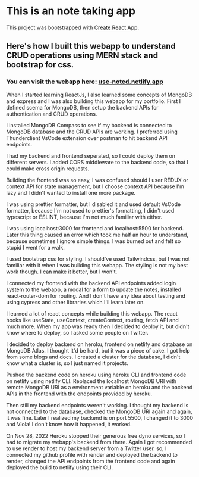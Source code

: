 # This is an note taking app

This project was bootstrapped with [Create React App](https://github.com/facebook/create-react-app).

## Here's how I built this webapp to understand CRUD operations using MERN stack and bootstrap for css.

### You can visit the webapp here: [use-noted.netlify.app](https://use-noted.netlify.app/login)

When I started learning ReactJs, I also learned some concepts of MongoDB and express and I was also building this webapp for my portfolio. 
First I defined scema for MongoDB, then setup the backend APIs for authentication and CRUD operations.

I installed MongoDB Compass to see if my backend is connected to MongoDB database and the CRUD APIs are working. I preferred using Thunderclient VsCode extension over postman to hit backend API endpoints.

I had my backend and frontend seperated, so I could deploy them on different servers. I added CORS middleware to the backend code, so that I could make cross origin requests.

Building the frontend was so easy, I was confused should I user REDUX or context API for state management, but I choose context API because I'm lazy and I didn't wanted to install one more package.

I was using prettier formatter, but I disabled it and used default VsCode formatter, because I'm not used to prettier's formatting, I didn't used typescript or ESLINT, because I'm not much familiar with either.

I was using localhost:3000 for frontend and localhost:5500 for backend. Later this thing caused an error which took me half an hour to understand, because sometimes I ignore simple things. I was burned out and felt so stupid I went for a walk.

I used bootstrap css for styling. I should've used Tailwindcss, but I was not familiar with it when I was building this webapp. The styling is not my best work though. I can make it better, but I won't.

I connected my frontend with the backend API endpoints added login system to the webapp, a modal for a form to update the notes, installed react-router-dom for routing. And I don't have any idea about testing and using cypress and other libraries which I'll learn later on.

I learned a lot of react concepts while building this webapp. The react hooks like useState, useContext, createContext, routing, fetch API and much more. When my app was ready then I decided to deploy it, but didn't know where to deploy, so I asked some people on Twitter.

I decided to deploy backend on heroku, frontend on netlify and database on MongoDB Atlas. I thought It'd be hard, but it was a piece of cake. I got help from some blogs and docs. I created a cluster for the database, I didn't know what a cluster is, so I just named it projects.

Pushed the backend code on heroku using heroku CLI and frontend code on netlify using netlify CLI.
Replaced the localhost MongoDB URI with remote MongoDB URI as a environment variable on heroku and the backend APIs in the frontend with the endpoints provided by heroku.

Then still my backend endpoints weren't working. I thought my backend is not connected to the database, checked the MongoDB URI again and again, it was fine. Later I realized my backend is on port 5500, I changed it to 3000 and Viola! I don't know how it happened, it worked.

On Nov 28, 2022 Heroku stopped their generous free dyno services, so I had to migrate my webapp's backend from there.
Again I got recommended to use render to host my backend server from a Twitter user.
so, I connected my github profile with render and deployed the backend to render, changed the API endpoints from the frontend code and again deployed the build to netlify using their CLI.
